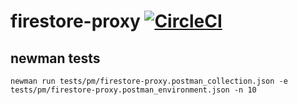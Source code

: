 # firestore-proxy [![CircleCI](https://circleci.com/gh/trendev/firestore-proxy.svg?style=svg&circle-token=36c750413303a0ecf03c96a1ed76018df7a7516a)](https://circleci.com/gh/trendev/firestore-proxy)

## newman tests
`newman run tests/pm/firestore-proxy.postman_collection.json -e tests/pm/firestore-proxy.postman_environment.json -n 10`

